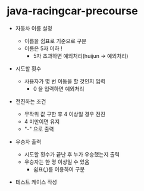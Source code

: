 # java-racingcar-precourse

+ 자동차 이름 설정
    + 이름을 쉼표로 기준으로 구분
    + 이름은 5자 이하 !
        + 5자 초과하면 예외처리(huijun -> 예외처리)

+ 시도할 횟수
    + 사용자가 몇 번 이동을 할 것인지 입력
        + 0 을 입력하면 예외처리

+ 전진하는 조건
    + 무작위 값 구한 후 4 이상일 경우 전진
    + 4 미만이면 유지
    + "-" 으로 출력

+ 우승자 출력
    + 시도할 횟수가 끝난 후 누가 우승했는지 출력
    + 우승자는 한 명 이상일 수 있음
        + 쉼표(,)를 이용하여 구분

+ 테스트 케이스 작성


